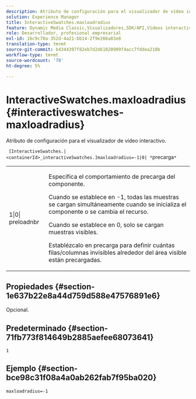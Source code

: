 ```yaml
---
description: Atributo de configuración para el visualizador de vídeo interactivo.
solution: Experience Manager
title: InteractiveSwatches.maxloadradius
feature: Dynamic Media Classic,Visualizadores,SDK/API,Vídeos interactivos
role: Desarrollador, profesional empresarial
exl-id: 16c9c70a-352d-4a21-bb14-2f9e266a83e8
translation-type: tm+mt
source-git-commit: b4344397f82eb7d2d61020909f4acc7fddea210b
workflow-type: tm+mt
source-wordcount: '78'
ht-degree: 5%

---
```


# InteractiveSwatches.maxloadradius{#interactiveswatches-maxloadradius}

Atributo de configuración para el visualizador de vídeo interactivo.

` [InteractiveSwatches.|<containerId>_interactiveSwatches.]maxloadradius=-1|0| *`precarga`*`

<table id="table_441553CD34C94A58A9D7CBF772DEDDB6"> 
 <tbody> 
  <tr> 
   <td colname="col1"> <p> <span class="codeph">1|0|<span class="varname"> preloadnbr</span></span> </p> </td> 
   <td colname="col2"> <p> Especifica el comportamiento de precarga del componente. </p> <p>Cuando se establece en <span class="codeph"> -1</span>, todas las muestras se cargan simultáneamente cuando se inicializa el componente o se cambia el recurso. </p> <p>Cuando se establece en <span class="codeph"> 0</span>, solo se cargan muestras visibles. </p> <p>Establézcalo en <span class="codeph"><span class="varname"> precarga</span></span> para definir cuántas filas/columnas invisibles alrededor del área visible están precargadas. </p> </td> 
  </tr> 
 </tbody> 
</table>

## Propiedades {#section-1e637b22e8a44d759d588e47576891e6}

Opcional.

## Predeterminado {#section-71fb773f814649b2885aefee68073641}

`1`

## Ejemplo {#section-bce98c31f08a4a0ab262fab7f95ba020}

```
maxloadradius=-1
```
